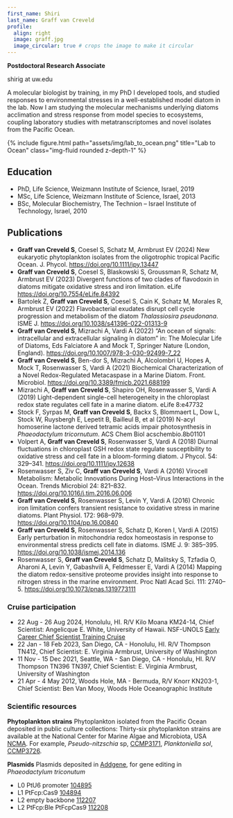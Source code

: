 ```yaml
---
first_name: Shiri
last_name: Graff van Creveld
profile:
  align: right
  image: graff.jpg
  image_circular: true # crops the image to make it circular
---
```


**Postdoctoral Research Associate**

shirig at uw.edu

A molecular biologist by training, in my PhD I developed tools, and studied responses to environmental stresses in a well-established model diatom in the lab. Now I am studying the molecular mechanisms underlying diatoms acclimation and stress response from model species to ecosystems, coupling laboratory studies with metatranscriptomes and novel isolates from the Pacific Ocean.

{% include figure.html path="assets/img/lab_to_ocean.png" title="Lab to Ocean" class="img-fluid rounded z-depth-1" %}


## Education
* PhD, Life Science, Weizmann Institute of Science, Israel, 2019
* MSc, Life Science, Weizmann Institute of Science, Israel, 2013
* BSc, Molecular Biochemistry, The Technion – Israel Institute of Technology, Israel, 2010

## Publications
* **Graff van Creveld S**, Coesel S, Schatz M, Armbrust EV (2024) New eukaryotic phytoplankton isolates from the oligotrophic tropical Pacific Ocean. J. Phycol. https://doi.org/10.1111/jpy.13447
* **Graff van Creveld S**, Coesel S, Blaskowski S, Groussman R, Schatz M, Armbrust EV (2023) Divergent functions of two clades of flavodoxin in diatoms mitigate oxidative stress and iron limitation. eLife https://doi.org/10.7554/eLife.84392
* Bartolek Z, **Graff van Creveld S**, Coesel S, Cain K, Schatz M, Morales R, Armbrust EV (2022) Flavobacterial exudates disrupt cell cycle progression and metabolism of the diatom *Thalassiosira pseudonana*. ISME J. https://doi.org/10.1038/s41396-022-01313-9
* **Graff van Creveld S**, Mizrachi A, Vardi A (2022) “An ocean of signals: intracellular and extracellular signaling in diatom” in: The Molecular Life of Diatoms, Eds Falciatore A and Mock T, Springer Nature (London, England). https://doi.org/10.1007/978-3-030-92499-7_22
* **Graff van Creveld S**, Ben-dor S, Mizrachi A, Alcolombri U, Hopes A, Mock T, Rosenwasser S, Vardi A (2021) Biochemical Characterization of a Novel Redox-Regulated Metacaspase in a Marine Diatom. Front. Microbiol. https://doi.org/10.3389/fmicb.2021.688199
* Mizrachi A, **Graff van Creveld S**, Shapiro OH, Rosenwasser S, Vardi A (2019) Light-dependent single-cell heterogeneity in the chloroplast redox state regulates cell fate in a marine diatom. eLife 8:e47732
* Stock F, Syrpas M, **Graff van Creveld S**, Backx S, Blommaert L, Dow L, Stock W, Ruysbergh E, Lepetit B, Bailleul B, et al (2019) N-acyl homoserine lactone derived tetramic acids impair photosynthesis in *Phaeodactylum tricornutum*. ACS Chem Biol acschembio.8b01101
* Volpert A, **Graff van Creveld S**, Rosenwasser S, Vardi A (2018) Diurnal fluctuations in chloroplast GSH redox state regulate susceptibility to oxidative stress and cell fate in a bloom-forming diatom. J Phycol. 54: 329–341. https://doi.org/10.1111/jpy.12638
* Rosenwasser S, Ziv C, **Graff van Creveld S**, Vardi A (2016) Virocell Metabolism: Metabolic Innovations During Host–Virus Interactions in the Ocean. Trends Microbiol 24: 821–832. https://doi.org/10.1016/j.tim.2016.06.006
* **Graff van Creveld S**, Rosenwasser S, Levin Y, Vardi A (2016) Chronic iron limitation confers transient resistance to oxidative stress in marine diatoms. Plant Physiol. 172: 968–979.  https://doi.org/10.1104/pp.16.00840
* **Graff van Creveld S**, Rosenwasser S, Schatz D, Koren I, Vardi A (2015) Early perturbation in mitochondria redox homeostasis in response to environmental stress predicts cell fate in diatoms. ISME J. 9: 385–395. https://doi.org/10.1038/ismej.2014.136
* Rosenwasser S, **Graff van Creveld S**, Schatz D, Malitsky S, Tzfadia O, Aharoni A, Levin Y, Gabashvili A, Feldmesser E, Vardi A (2014) Mapping the diatom redox-sensitive proteome provides insight into response to nitrogen stress in the marine environment. Proc Natl Acad Sci. 111: 2740–5. https://doi.org/10.1073/pnas.1319773111

### Cruise participation
* 22 Aug - 26 Aug 2024, Honolulu, HI. R/V Kilo Moana KM24-14, Chief Scientist: Angelicque E. White, University of Hawaii. NSF-UNOLS [Early Career Chief Scientist Training Cruise](https://csw.unols.org/scientist-posts/) 
* 22 Jan - 18 Feb 2023, San Diego, CA - Honolulu, HI. R/V Thompson TN412, Chief Scientist: E. Virginia Armbrust, University of Washington
* 11 Nov - 15 Dec 2021, Seattle, WA - San Diego, CA - Honolulu, HI. R/V Thompson TN396 TN397, Chief Scientist: E. Virginia Armbrust, University of Washington
* 21 Apr - 4 May 2012, Woods Hole, MA - Bermuda, R/V Knorr KN203-1, Chief Scientist: Ben Van Mooy, Woods Hole Oceanographic Institute

### Scientific resources
**Phytoplankton strains**
Phytoplankton isolated from the Pacific Ocean deposited in public culture collections:
Thirty-six phytoplankton strains are available at the National Center for Marine Algae and Microbiota, USA [NCMA](https://ncma.bigelow.org/products/algae?page=1). For example, *Pseudo-nitzschia* sp, [CCMP3171](https://ncma.bigelow.org/Pseudo-nitzschia-sp.), *Planktoniella sol*, [CCMP3726](https://ncma.bigelow.org/Planktoniella-sol?page=1). 

**Plasmids**
Plasmids deposited in [Addgene](https://www.addgene.org),
for gene editing in *Phaeodactylum triconutum* 

* L0 PtU6 promoter [104895](https://www.addgene.org/104895/)
* L1 PtFcp:Cas9 [104894](https://www.addgene.org/104894/)
* L2 empty backbone [112207](https://www.addgene.org/112207/)
* L2 PtFcp:Ble PtFcpCas9 [112208](https://www.addgene.org/112208/)
